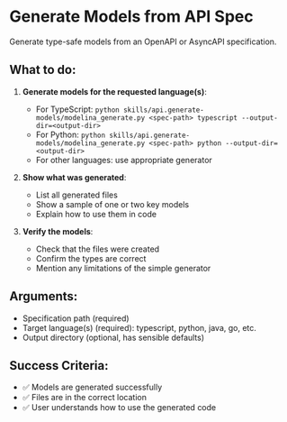 # Generate Models from API Spec

Generate type-safe models from an OpenAPI or AsyncAPI specification.

## What to do:

1. **Generate models for the requested language(s)**:
   - For TypeScript: `python skills/api.generate-models/modelina_generate.py <spec-path> typescript --output-dir=<output-dir>`
   - For Python: `python skills/api.generate-models/modelina_generate.py <spec-path> python --output-dir=<output-dir>`
   - For other languages: use appropriate generator

2. **Show what was generated**:
   - List all generated files
   - Show a sample of one or two key models
   - Explain how to use them in code

3. **Verify the models**:
   - Check that the files were created
   - Confirm the types are correct
   - Mention any limitations of the simple generator

## Arguments:

- Specification path (required)
- Target language(s) (required): typescript, python, java, go, etc.
- Output directory (optional, has sensible defaults)

## Success Criteria:

- ✅ Models are generated successfully
- ✅ Files are in the correct location
- ✅ User understands how to use the generated code

